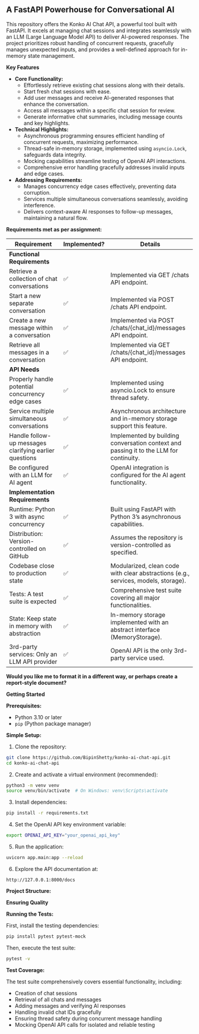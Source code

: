 ## A FastAPI Powerhouse for Conversational AI

This repository offers the Konko AI Chat API, a powerful tool built with FastAPI. It excels at managing chat sessions and integrates seamlessly with an LLM (Large Language Model API) to deliver AI-powered responses. The project prioritizes robust handling of concurrent requests, gracefully manages unexpected inputs, and provides a well-defined approach for in-memory state management.

**Key Features**

* **Core Functionality:**
    * Effortlessly retrieve existing chat sessions along with their details.
    * Start fresh chat sessions with ease.
    * Add user messages and receive AI-generated responses that enhance the conversation.
    * Access all messages within a specific chat session for review.
    * Generate informative chat summaries, including message counts and key highlights.
* **Technical Highlights:**
    * Asynchronous programming ensures efficient handling of concurrent requests, maximizing performance.
    * Thread-safe in-memory storage, implemented using `asyncio.Lock`, safeguards data integrity.
    * Mocking capabilities streamline testing of OpenAI API interactions.
    * Comprehensive error handling gracefully addresses invalid inputs and edge cases.
* **Addressing Requirements:**
    * Manages concurrency edge cases effectively, preventing data corruption.
    * Services multiple simultaneous conversations seamlessly, avoiding interference.
    * Delivers context-aware AI responses to follow-up messages, maintaining a natural flow.

**Requirements met as per assignment:**

| Requirement | Implemented? | Details |
|---|---|---|
| **Functional Requirements** | | |
| Retrieve a collection of chat conversations | ✅ | Implemented via GET /chats API endpoint. |
| Start a new separate conversation | ✅ | Implemented via POST /chats API endpoint. |
| Create a new message within a conversation | ✅ | Implemented via POST /chats/{chat_id}/messages API endpoint. |
| Retrieve all messages in a conversation | ✅ | Implemented via GET /chats/{chat_id}/messages API endpoint. |
| **API Needs** | | |
| Properly handle potential concurrency edge cases | ✅ | Implemented using asyncio.Lock to ensure thread safety. |
| Service multiple simultaneous conversations | ✅ | Asynchronous architecture and in-memory storage support this feature. |
| Handle follow-up messages clarifying earlier questions | ✅ | Implemented by building conversation context and passing it to the LLM for continuity. |
| Be configured with an LLM for AI agent | ✅ | OpenAI integration is configured for the AI agent functionality. |
| **Implementation Requirements** | | |
| Runtime: Python 3 with async concurrency | ✅ | Built using FastAPI with Python 3’s asynchronous capabilities. |
| Distribution: Version-controlled on GitHub | ✅ | Assumes the repository is version-controlled as specified. |
| Codebase close to production state | ✅ | Modularized, clean code with clear abstractions (e.g., services, models, storage). |
| Tests: A test suite is expected | ✅ | Comprehensive test suite covering all major functionalities. |
| State: Keep state in memory with abstraction | ✅ | In-memory storage implemented with an abstract interface (MemoryStorage). |
| 3rd-party services: Only an LLM API provider | ✅ | OpenAI API is the only 3rd-party service used. |

**Would you like me to format it in a different way, or perhaps create a report-style document?** 


**Getting Started**

**Prerequisites:**

* Python 3.10 or later
* `pip` (Python package manager)

**Simple Setup:**

1. Clone the repository:

```bash
git clone https://github.com/BipinShetty/konko-ai-chat-api.git
cd konko-ai-chat-api
```

2. Create and activate a virtual environment (recommended):

```bash
python3 -m venv venv
source venv/bin/activate  # On Windows: venv\Scripts\activate
```

3. Install dependencies:

```bash
pip install -r requirements.txt
```

4. Set the OpenAI API key environment variable:

```bash
export OPENAI_API_KEY="your_openai_api_key"
```

5. Run the application:

```bash
uvicorn app.main:app --reload
```

6. Explore the API documentation at:

```
http://127.0.0.1:8000/docs
```

**Project Structure:**


**Ensuring Quality**

**Running the Tests:**

First, install the testing dependencies:

```bash
pip install pytest pytest-mock
```

Then, execute the test suite:

```bash
pytest -v
```

**Test Coverage:**

The test suite comprehensively covers essential functionality, including:

* Creation of chat sessions
* Retrieval of all chats and messages
* Adding messages and verifying AI responses
* Handling invalid chat IDs gracefully
* Ensuring thread safety during concurrent message handling
* Mocking OpenAI API calls for isolated and reliable testing

